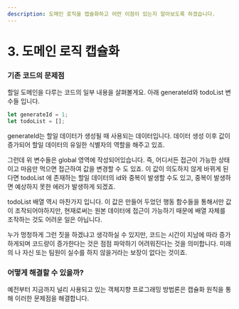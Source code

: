 ```yaml
---
description: 도메인 로직을 캡슐화하고 어떤 이점이 있는지 알아보도록 하겠습니다.
---
```


# 3. 도메인 로직 캡슐화

### 기존 코드의 문제점

할일 도메인을 다루는 코드의 일부 내용을 살펴볼게요. 아래 generateId와 todoList 변수들 입니다.

```javascript
let generateId = 1;
let todoList = [];
```

generateId는 할일 데이터가 생성될 때 사용되는 데이터입니다. 데이터 생성 이후 값이 증가되어 할일 데이터의 유일한 식별자의 역할을 해주고 있죠.&#x20;

그런데 위 변수들은 global 영역에 작성되어있습니다. 즉, 어디서든 접근이 가능한 상태이고 마음만 먹으면 접근하여 값을 변경할 수 도 있죠. 이 값이 의도하지 않게 바뀌게 된다면 todoList 에 존재하는 할일 데이터의 id와 중복이 발생할 수도 있고, 중복이 발생하면 예상하지 못한 에러가 발생하게 되겠죠.

todoList 배열 역시 마찬가지 입니다. 이 값은 만들어 두었던 행동 함수들을 통해서만 값이 조작되어야하지만, 현재로써는 원본 데이터에 접근이 가능하기 때문에 배열 자체를 조작하는 것도 어려운 일은 아닙니다.

누가 멍청하게 그런 짓을 하겠냐고 생각하실 수 있지만, 코드는 시간이 지남에 따라 증가하게되며 코드량이 증가한다는 것은 점점 파악하기 어려워진다는 것을 의미합니다. 미래의 나 자신 또는 팀원이 실수를 하지 않을거라는 보장이 없다는 것이죠.&#x20;

### 어떻게 해결할 수 있을까?

예전부터 지금까지 널리 사용되고 있는 객체지향 프로그래밍 방법론은 캡슐화 원칙을 통해 이러한 문제점을 해결합니다.
